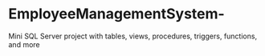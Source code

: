 # EmployeeManagementSystem-
Mini SQL Server project with tables, views, procedures, triggers, functions, and more
